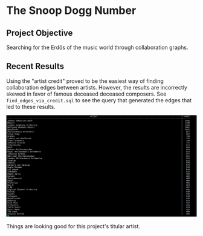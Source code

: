 # The Snoop Dogg Number

## Project Objective

Searching for the Erdős of the music world through collaboration graphs.

## Recent Results

Using the "artist credit" proved to be the easiest way of finding collaboration edges between artists. However, the results are incorrectly skewed in favor of famous deceased deceased composers. See `find_edges_via_credit.sql` to see the query that generated the edges that led to these results.

![Alt text](collaborator_count.png?raw=true "Collaborator counts based on the artist credit method of finding edges")

Things are looking good for this project's titular artist.
